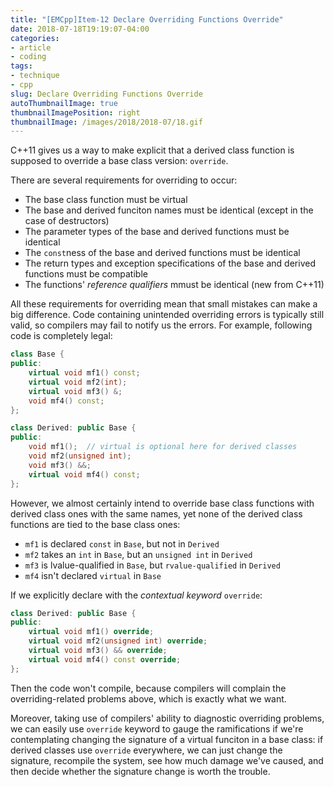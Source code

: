 ```yaml
---
title: "[EMCpp]Item-12 Declare Overriding Functions Override"
date: 2018-07-18T19:19:07-04:00
categories:
- article
- coding
tags:
- technique
- cpp
slug: Declare Overriding Functions Override
autoThumbnailImage: true
thumbnailImagePosition: right
thumbnailImage: /images/2018/2018-07/18.gif
---
```


C++11 gives us a way to make explicit that a derived class function is supposed to override a base class version: `override`.
<!--more-->

There are several requirements for overriding to occur:

* The base class function must be virtual
* The base and derived funciton names must be identical (except in the case of destructors)
* The parameter types of the base and derived functions must be identical
* The `const`ness of the base and derived functions must be identical
* The return types and exception specifications of the base and derived functions must be compatible
* The functions' _reference qualifiers_ mmust be identical (new from C++11)

All these requirements for overriding mean that small mistakes can make a big difference. Code containing unintended overriding errors is typically still valid, so compilers may fail to notify us the errors. For example, following code is completely legal:

```cpp
class Base {
public:
    virtual void mf1() const;
    virtual void mf2(int);
    virtual void mf3() &;
    void mf4() const;
};

class Derived: public Base {
public:
    void mf1();  // virtual is optional here for derived classes
    void mf2(unsigned int);
    void mf3() &&;
    virtual void mf4() const;
};
```

However, we almost certainly intend to override base class functions with derived class ones with the same names, yet none of the derived class functions are tied to the base class ones:

* `mf1` is declared `const` in `Base`, but not in `Derived`
* `mf2` takes an `int` in `Base`, but an `unsigned int` in `Derived`
* `mf3` is lvalue-qualified in `Base`, but `rvalue-qualified` in `Derived`
* `mf4` isn't declared `virtual` in `Base`

If we explicitly declare with the _contextual keyword_ `override`:

```cpp
class Derived: public Base {
public:
    virtual void mf1() override;
    virtual void mf2(unsigned int) override;
    virtual void mf3() && override;
    virtual void mf4() const override;
};
```

Then the code won't compile, because compilers will complain the overriding-related problems above, which is exactly what we want.

Moreover, taking use of compilers' ability to diagnostic overriding problems, we can easily use `override` keyword to gauge the ramifications if we're contemplating changing the signature of a virtual funciton in a base class: if derived classes use `override` everywhere, we can just change the signature, recompile the system, see how much damage we've caused, and then decide whether the signature change is worth the trouble.

